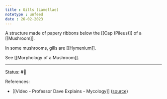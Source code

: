 ```yaml
---
title : Gills (Lamellae)
notetype : unfeed
date : 26-02-2023
---
```



A structure made of papery ribbons below the [[Cap (Pileus)]] of a [[Mushroom]].

In some mushrooms, gills are [[Hymenium]].

See [[Morphology of a Mushroom]].


---
Status: #🌱 

References:
- [[Video - Professor Dave Explains - Mycology]] ([source](https://www.youtube.com/watch?v=wqKNm_evkYA&list=PLybg94GvOJ9Hyyv_MD2Y7OPFxhnrKFsD6&ab_channel=ProfessorDaveExplains))
